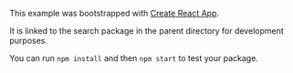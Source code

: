 This example was bootstrapped with [Create React App](https://github.com/facebook/create-react-app).

It is linked to the search package in the parent directory for development purposes.

You can run `npm install` and then `npm start` to test your package.
